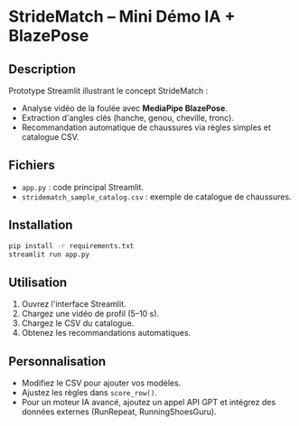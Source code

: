 # StrideMatch – Mini Démo IA + BlazePose

## Description
Prototype Streamlit illustrant le concept StrideMatch :
- Analyse vidéo de la foulée avec **MediaPipe BlazePose**.
- Extraction d'angles clés (hanche, genou, cheville, tronc).
- Recommandation automatique de chaussures via règles simples et catalogue CSV.

## Fichiers
- `app.py` : code principal Streamlit.
- `stridematch_sample_catalog.csv` : exemple de catalogue de chaussures.

## Installation
```bash
pip install -r requirements.txt
streamlit run app.py
```

## Utilisation
1. Ouvrez l'interface Streamlit.
2. Chargez une vidéo de profil (5–10 s).
3. Chargez le CSV du catalogue.
4. Obtenez les recommandations automatiques.

## Personnalisation
- Modifiez le CSV pour ajouter vos modèles.
- Ajustez les règles dans `score_row()`.
- Pour un moteur IA avancé, ajoutez un appel API GPT et intégrez des données externes (RunRepeat, RunningShoesGuru).
